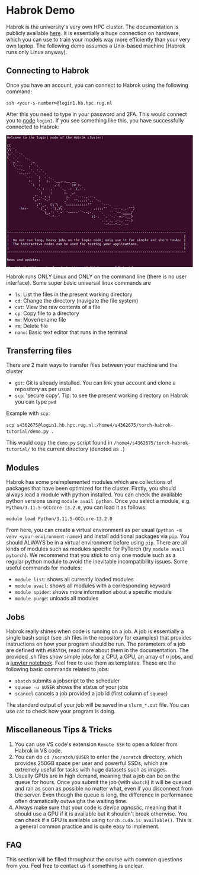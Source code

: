 # Habrok Demo

Habrok is the university's very own HPC cluster. The documentation is publicly available [here](https://wiki.hpc.rug.nl/habrok/start). It is essentially a huge connection on hardware, which you can use to train your models way more efficiently than your very own laptop. The following demo assumes a Unix-based machine (Habrok runs only Linux anyway).

## Connecting to Habrok

Once you have an account, you can connect to Habrok using the following command:

```
ssh <your-s-number>@login1.hb.hpc.rug.nl
```

After this you need to type in your password and 2FA. This would connect you to [node](https://status.hpc.rug.nl/) `login1`. If you see something like this, you have successfully connected to Habrok:

![](images/habrok.png)

Habrok runs ONLY Linux and ONLY on the command line (there is no user interface). Some super basic universal linux commands are

- `ls`: List the files in the present working directory
- `cd`: Change the directory (navigate the file system)
- `cat`: View the raw contents of a file
- `cp`: Copy file to a directory
- `mv`: Move/rename file
- `rm`: Delete file
- `nano`: Basic text editor that runs in the terminal

## Transferring files

There are 2 main ways to transfer files between your machine and the cluster

- `git`: Git is already installed. You can link your account and clone a repository as per usual
- `scp`: 'secure copy'. Tip: to see the present working directory on Habrok you can type `pwd`

Example with `scp`:

`scp s4362675@login1.hb.hpc.rug.nl:/home4/s4362675/torch-habrok-tutorial/demo.py .`

This would copy the `demo.py` script found in `/home4/s4362675/torch-habrok-tutorial/` to the current directory (denoted as `.`)

## Modules

Habrok has some preimplemented modules which are collections of packages that have been optimized for the cluster. Firstly, you should always load a module with python installed. You can check the available python versions using `module avail python`. Once you select a module, e.g. `Python/3.11.5-GCCcore-13.2.0`, you can load it as follows:

```
module load Python/3.11.5-GCCcore-13.2.0
```

From here, you can create a virtual environment as per usual (`python -m venv <your-environment-name>`) and install additional packages via `pip`. You should ALWAYS be in a virtual environment before using `pip`. There are all kinds of modules such as modules specific for PyTorch (try `module avail pytorch`). We recommend that you stick to only one module such as a regular python module to avoid the inevitable incompatibility issues. Some useful commands for modules:

- `module list`: shows all currently loaded modules
- `module avail`: shows all modules with a corresponding keyword
- `module spider`: shows more information about a specific module
- `module purge`: unloads all modules

## Jobs

Habrok really shines when code is running on a job. A job is essentially a single bash script (see .sh files in the repository for examples) that provides instructions on how your program should be run. The parameters of a job are defined with `#SBATCH`, read more about them in the documentation. The provided .sh files show simple jobs for a CPU, a GPU, an array of *n* jobs, and a [jupyter notebook](https://wiki.hpc.rug.nl/habrok/examples/jupyter). Feel free to use them as templates. These are the following basic commands related to jobs:

- `sbatch` submits a jobscript to the scheduler
- `squeue -u $USER` shows the status of your jobs
- `scancel` cancels a job provided a job id (first column of `squeue`)

The standard output of your job will be saved in a `slurm_*.out` file. You can use `cat` to check how your program is doing.

## Miscellaneous Tips & Tricks

1. You can use VS code's extension `Remote SSH` to open a folder from Habrok in VS code.
2. You can do `cd /scratch/$USER` to enter the `/scratch` directory, which provides 250GB space per user and powerful SSDs, which are extremely useful for tasks with huge datasets such as images.
3. Usually GPUs are in high demand, meaning that a job can be on the queue for hours. Once you submit the job (with `sbatch`) it will be queued and ran as soon as possible no matter what, even if you disconnect from the server. Even though the queue is long, the difference in performance often dramatically outweighs the waiting time.
4. Always make sure that your code is *device agnostic*, meaning that it should use a GPU if it is available but it shouldn't break otherwise. You can check if a GPU is available using `torch.cuda.is_available()`. This is a general common practice and is quite easy to implement.

## FAQ

This section will be filled throughout the course with common questions from you. Feel free to contact us if something is unclear.
